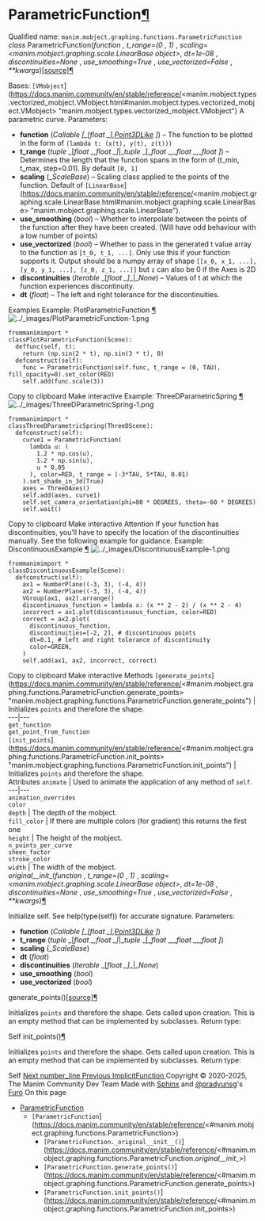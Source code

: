 # ParametricFunction[¶](https://docs.manim.community/en/stable/reference/<#parametricfunction> "Link to this heading")
Qualified name: `manim.mobject.graphing.functions.ParametricFunction`
_class_ ParametricFunction(_function_ , _t_range=(0_ , _1)_ , _scaling= <manim.mobject.graphing.scale.LinearBase object>_, _dt=1e-08_ , _discontinuities=None_ , _use_smoothing=True_ , _use_vectorized=False_ , _**kwargs_)[[source]](https://docs.manim.community/en/stable/reference/<../_modules/manim/mobject/graphing/functions.html#ParametricFunction>)[¶](https://docs.manim.community/en/stable/reference/<#manim.mobject.graphing.functions.ParametricFunction> "Link to this definition")
    
Bases: `[VMobject`](https://docs.manim.community/en/stable/reference/<manim.mobject.types.vectorized_mobject.VMobject.html#manim.mobject.types.vectorized_mobject.VMobject> "manim.mobject.types.vectorized_mobject.VMobject")
A parametric curve.
Parameters:
    
  * **function** (_Callable_ _[__[__float_ _]__,_[_Point3DLike_](https://docs.manim.community/en/stable/reference/<manim.typing.html#manim.typing.Point3DLike> "manim.typing.Point3DLike") _]_) – The function to be plotted in the form of `(lambda t: (x(t), y(t), z(t)))`
  * **t_range** (_tuple_ _[__float_ _,__float_ _]__|__tuple_ _[__float_ _,__float_ _,__float_ _]_) – Determines the length that the function spans in the form of (t_min, t_max, step=0.01). By default `[0, 1]`
  * **scaling** (__ScaleBase_) – Scaling class applied to the points of the function. Default of `[LinearBase`](https://docs.manim.community/en/stable/reference/<manim.mobject.graphing.scale.LinearBase.html#manim.mobject.graphing.scale.LinearBase> "manim.mobject.graphing.scale.LinearBase").
  * **use_smoothing** (_bool_) – Whether to interpolate between the points of the function after they have been created. (Will have odd behaviour with a low number of points)
  * **use_vectorized** (_bool_) – Whether to pass in the generated t value array to the function as `[t_0, t_1, ...]`. Only use this if your function supports it. Output should be a numpy array of shape `[[x_0, x_1, ...], [y_0, y_1, ...], [z_0, z_1, ...]]` but `z` can also be 0 if the Axes is 2D
  * **discontinuities** (_Iterable_ _[__float_ _]__|__None_) – Values of t at which the function experiences discontinuity.
  * **dt** (_float_) – The left and right tolerance for the discontinuities.


Examples
Example: PlotParametricFunction [¶](https://docs.manim.community/en/stable/reference/<#plotparametricfunction>)
![../_images/PlotParametricFunction-1.png](https://docs.manim.community/en/stable/_images/PlotParametricFunction-1.png)
```
frommanimimport *
classPlotParametricFunction(Scene):
  deffunc(self, t):
    return (np.sin(2 * t), np.sin(3 * t), 0)
  defconstruct(self):
    func = ParametricFunction(self.func, t_range = (0, TAU), fill_opacity=0).set_color(RED)
    self.add(func.scale(3))

```
Copy to clipboard
Make interactive
Example: ThreeDParametricSpring [¶](https://docs.manim.community/en/stable/reference/<#threedparametricspring>)
![../_images/ThreeDParametricSpring-1.png](https://docs.manim.community/en/stable/_images/ThreeDParametricSpring-1.png)
```
frommanimimport *
classThreeDParametricSpring(ThreeDScene):
  defconstruct(self):
    curve1 = ParametricFunction(
      lambda u: (
        1.2 * np.cos(u),
        1.2 * np.sin(u),
        u * 0.05
      ), color=RED, t_range = (-3*TAU, 5*TAU, 0.01)
    ).set_shade_in_3d(True)
    axes = ThreeDAxes()
    self.add(axes, curve1)
    self.set_camera_orientation(phi=80 * DEGREES, theta=-60 * DEGREES)
    self.wait()

```
Copy to clipboard
Make interactive
Attention
If your function has discontinuities, you’ll have to specify the location of the discontinuities manually. See the following example for guidance.
Example: DiscontinuousExample [¶](https://docs.manim.community/en/stable/reference/<#discontinuousexample>)
![../_images/DiscontinuousExample-1.png](https://docs.manim.community/en/stable/_images/DiscontinuousExample-1.png)
```
frommanimimport *
classDiscontinuousExample(Scene):
  defconstruct(self):
    ax1 = NumberPlane((-3, 3), (-4, 4))
    ax2 = NumberPlane((-3, 3), (-4, 4))
    VGroup(ax1, ax2).arrange()
    discontinuous_function = lambda x: (x ** 2 - 2) / (x ** 2 - 4)
    incorrect = ax1.plot(discontinuous_function, color=RED)
    correct = ax2.plot(
      discontinuous_function,
      discontinuities=[-2, 2], # discontinuous points
      dt=0.1, # left and right tolerance of discontinuity
      color=GREEN,
    )
    self.add(ax1, ax2, incorrect, correct)

```
Copy to clipboard
Make interactive
Methods
`[generate_points`](https://docs.manim.community/en/stable/reference/<#manim.mobject.graphing.functions.ParametricFunction.generate_points> "manim.mobject.graphing.functions.ParametricFunction.generate_points") | Initializes `points` and therefore the shape.  
---|---  
`get_function`  
`get_point_from_function`  
`[init_points`](https://docs.manim.community/en/stable/reference/<#manim.mobject.graphing.functions.ParametricFunction.init_points> "manim.mobject.graphing.functions.ParametricFunction.init_points") | Initializes `points` and therefore the shape.  
Attributes
`animate` | Used to animate the application of any method of `self`.  
---|---  
`animation_overrides`  
`color`  
`depth` | The depth of the mobject.  
`fill_color` | If there are multiple colors (for gradient) this returns the first one  
`height` | The height of the mobject.  
`n_points_per_curve`  
`sheen_factor`  
`stroke_color`  
`width` | The width of the mobject.  
_original__init__(_function_ , _t_range=(0_ , _1)_ , _scaling= <manim.mobject.graphing.scale.LinearBase object>_, _dt=1e-08_ , _discontinuities=None_ , _use_smoothing=True_ , _use_vectorized=False_ , _**kwargs_)[¶](https://docs.manim.community/en/stable/reference/<#manim.mobject.graphing.functions.ParametricFunction._original__init__> "Link to this definition")
    
Initialize self. See help(type(self)) for accurate signature.
Parameters:
    
  * **function** (_Callable_ _[__[__float_ _]__,_[_Point3DLike_](https://docs.manim.community/en/stable/reference/<manim.typing.html#manim.typing.Point3DLike> "manim.typing.Point3DLike") _]_)
  * **t_range** (_tuple_ _[__float_ _,__float_ _]__|__tuple_ _[__float_ _,__float_ _,__float_ _]_)
  * **scaling** (__ScaleBase_)
  * **dt** (_float_)
  * **discontinuities** (_Iterable_ _[__float_ _]__|__None_)
  * **use_smoothing** (_bool_)
  * **use_vectorized** (_bool_)


generate_points()[[source]](https://docs.manim.community/en/stable/reference/<../_modules/manim/mobject/graphing/functions.html#ParametricFunction.generate_points>)[¶](https://docs.manim.community/en/stable/reference/<#manim.mobject.graphing.functions.ParametricFunction.generate_points> "Link to this definition")
    
Initializes `points` and therefore the shape.
Gets called upon creation. This is an empty method that can be implemented by subclasses.
Return type:
    
Self
init_points()[¶](https://docs.manim.community/en/stable/reference/<#manim.mobject.graphing.functions.ParametricFunction.init_points> "Link to this definition")
    
Initializes `points` and therefore the shape.
Gets called upon creation. This is an empty method that can be implemented by subclasses.
Return type:
    
Self
[ Next number_line ](https://docs.manim.community/en/stable/reference/<manim.mobject.graphing.number_line.html>) [ Previous ImplicitFunction ](https://docs.manim.community/en/stable/reference/<manim.mobject.graphing.functions.ImplicitFunction.html>)
Copyright © 2020-2025, The Manim Community Dev Team 
Made with [Sphinx](https://docs.manim.community/en/stable/reference/<https:/www.sphinx-doc.org/>) and [@pradyunsg](https://docs.manim.community/en/stable/reference/<https:/pradyunsg.me>)'s [Furo](https://docs.manim.community/en/stable/reference/<https:/github.com/pradyunsg/furo>)
On this page 
  * [ParametricFunction](https://docs.manim.community/en/stable/reference/<#>)
    * `[ParametricFunction`](https://docs.manim.community/en/stable/reference/<#manim.mobject.graphing.functions.ParametricFunction>)
      * `[ParametricFunction._original__init__()`](https://docs.manim.community/en/stable/reference/<#manim.mobject.graphing.functions.ParametricFunction._original__init__>)
      * `[ParametricFunction.generate_points()`](https://docs.manim.community/en/stable/reference/<#manim.mobject.graphing.functions.ParametricFunction.generate_points>)
      * `[ParametricFunction.init_points()`](https://docs.manim.community/en/stable/reference/<#manim.mobject.graphing.functions.ParametricFunction.init_points>)



